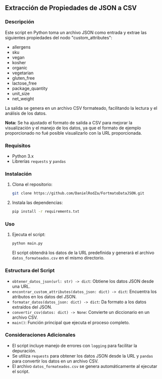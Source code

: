 ## Extracción de Propiedades de JSON a CSV

### Descripción

Este script en Python toma un archivo JSON como entrada y extrae las siguientes propiedades del nodo "custom\_attributes":

* allergens
* sku
* vegan
* kosher
* organic
* vegetarian
* gluten\_free
* lactose\_free
* package\_quantity
* unit\_size
* net\_weight

La salida se genera en un archivo CSV formateado, facilitando la lectura y el análisis de los datos.

**Nota:** Se ha ajustado el formato de salida a CSV para mejorar la visualización y el manejo de los datos, ya que el formato de ejemplo proporcionado no fué posible visualizarlo con la URL proporcionada.


### Requisitos

* Python 3.x
* Librerías `requests` y `pandas`

### Instalación

1.  Clona el repositorio:

    ```bash
    git clone https://github.com/DanielRodZa/FortmatoDataJSON.git
    ```

2. Instala las dependencias:

    ```bash
    pip install -r requirements.txt
    ```

### Uso

1.  Ejecuta el script:

    ```bash
    python main.py
    ```

    El script obtendrá los datos de la URL predefinida y generará el archivo `datos_formateados.csv` en el mismo directorio.


### Estructura del Script

* `obtener_datos_json(url: str) -> dict`: Obtiene los datos JSON desde una URL.
* `encontrar_custom_attributes(datos_json: dict) -> dict`: Encuentra los atributos en los datos del JSON.
* `formatar_datos(datos_json: dict) -> dict`: Da formato a los datos extraídos del JSON.
* `convertir_csv(datos: dict) -> None`: Convierte un diccionario en un archivo CSV.
* `main()`: Función principal que ejecuta el proceso completo.

### Consideraciones Adicionales

* El script incluye manejo de errores con `logging` para facilitar la depuración.
* Se utiliza `requests` para obtener los datos JSON desde la URL y `pandas` para convertir los datos en un archivo CSV.
* El archivo `datos_formateados.csv` se genera automáticamente al ejecutar el script.